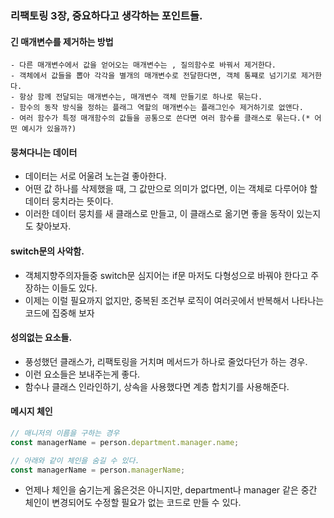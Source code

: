 ### 리팩토링 3장, 중요하다고 생각하는 포인트들.

#### 긴 매개변수를 제거하는 방법

    - 다른 매개변수에서 값을 얻어오는 매개변수는 , 질의함수로 바꿔서 제거한다.
    - 객체에서 값들을 뽑아 각각을 별개의 매개변수로 전달한다면, 객체 통쨰로 넘기기로 제거한다.
    - 항상 함께 전달되는 매개변수는, 매개변수 객체 만들기로 하나로 묶는다.
    - 함수의 동작 방식을 정하는 플래그 역할의 매개변수는 플래그인수 제거하기로 없앤다.
    - 여러 함수가 특정 매개함수의 값들을 공통으로 쓴다면 여러 함수를 클래스로 묶는다.(* 어떤 예시가 있을까?)

#### 뭉쳐다니는 데이터

-   데이터는 서로 어울려 노는걸 좋아한다.
-   어떤 값 하나를 삭제했을 때, 그 값만으로 의미가 없다면, 이는 객체로 다루어야 할 데이터 뭉치라는 뜻이다.
-   이러한 데이터 뭉치를 새 클래스로 만들고, 이 클래스로 옮기면 좋을 동작이 있는지도 찾아보자.

#### switch문의 사악함.

-   객체지향주의자들중 switch문 심지어는 if문 마저도 다형성으로 바꿔야 한다고 주장하는 이들도 있다.
-   이제는 이럴 필요까지 없지만, 중복된 조건부 로직이 여러곳에서 반복해서 나타나는 코드에 집중해 보자

#### 성의없는 요소들.

-   풍성했던 클래스가, 리팩토링을 거치며 메서드가 하나로 줄었다던가 하는 경우.
-   이런 요소들은 보내주는게 좋다.
-   함수나 클래스 인라인하기, 상속을 사용했다면 계층 합치기를 사용해준다.

#### 메시지 체인

```javascript
// 매니저의 이름을 구하는 경우
const managerName = person.department.manager.name;

// 아래와 같이 체인을 숨길 수 있다.
const managerName = person.managerName;
```

-   언제나 체인을 숨기는게 옳은것은 아니지만, department나 manager 같은 중간 체인이 변경되어도 수정할 필요가 없는 코드로 만들 수 있다.
